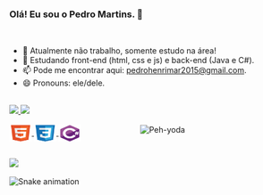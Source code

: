 ### Olá! Eu sou o Pedro Martins. 👋
<br>

- 🔭 Atualmente não trabalho, somente estudo na área!
- 🌱 Estudando front-end (html, css e js) e back-end (Java e C#).
- 📫 Pode me encontrar aqui: pedrohenrimar2015@gmail.com.
- 😄 Pronouns: ele/dele.


<br>
<div>
  <a href="https://github.com/PehPanda">
    <img height="180em" src="https://github-readme-stats.vercel.app/api?username=PehPanda&show_icons=true&theme=tokyonight&include_all_commits=true&count_private=true"/>
    
  <img height="180em" src="https://github-readme-stats.vercel.app/api/top-langs/?username=rafaballerini&layout=compact&langs_count=7&theme=tokyonight"/>
</div>
    

  
  <div style="display: inline_block"><br>
    
<img align="center" alt="Peh-HTML" height="30" width="40" src="https://raw.githubusercontent.com/devicons/devicon/master/icons/html5/html5-original.svg">
    
    
  <img align="center" alt="Peh-CSS" height="30" width="40" src="https://raw.githubusercontent.com/devicons/devicon/master/icons/css3/css3-original.svg">
    
  <img align="center" alt="Peh-Csharp" height="30" width="40" src="https://raw.githubusercontent.com/devicons/devicon/master/icons/csharp/csharp-original.svg">
      
    
  <img align="right" alt="Peh-yoda" height="150" width="270" src="https://monophy.com/media/cpAGF6uxLw93uuQNNJ/monophy.gif">
</div>
  
  
 ##
  
  <div> 
  <a href="	https://img.shields.io/badge/Gmail-D14836?style=for-the-badge&logo=gmail&logoColor=whi" target="_blank"><img src="https://res.cloudinary.com/practicaldev/image/fetch/s--C75QF96b--/c_limit%2Cf_auto%2Cfl_progressive%2Cq_auto%2Cw_880/https://img.shields.io/badge/Gmail-D14836%3Fstyle%3Dfor-the-badge%26logo%3Dgmail%26logoColor%3Dwhite" target="_blank"></a>
    
    
    
  ![Snake animation](https://github.com/PehPanda/rafaballerini/blob/output/github-contribution-grid-snake.svg)
    
</div>
